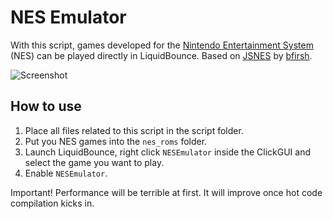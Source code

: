 # NES Emulator
With this script, games developed for the [Nintendo Entertainment System](https://en.wikipedia.org/wiki/Nintendo_Entertainment_System) (NES) can be played directly in LiquidBounce. Based on [JSNES](https://github.com/bfirsh/jsnes) by [bfirsh](https://github.com/bfirsh).

![Screenshot](https://axolotl.pics/mYafWmf6.png?key=v8EC5xGCsErdbm)

## How to use
1. Place all files related to this script in the script folder.
2. Put you NES games into the `nes_roms` folder.
3. Launch LiquidBounce, right click `NESEmulator` inside the ClickGUI and select the game you want to play.
4. Enable `NESEmulator`.

Important! Performance will be terrible at first. It will improve once hot code compilation kicks in.